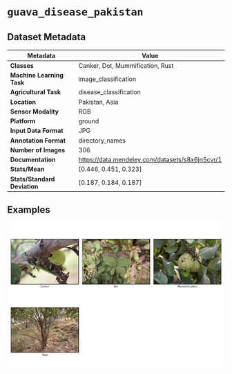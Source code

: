 
# `guava_disease_pakistan`

## Dataset Metadata

| Metadata | Value |
| --- | --- |
| **Classes** | Canker, Dot, Mummification, Rust |
| **Machine Learning Task** | image_classification |
| **Agricultural Task** | disease_classification |
| **Location** | Pakistan, Asia |
| **Sensor Modality** | RGB |
| **Platform** | ground |
| **Input Data Format** | JPG |
| **Annotation Format** | directory_names |
| **Number of Images** | 306 |
| **Documentation** | https://data.mendeley.com/datasets/s8x6jn5cvr/1 |
| **Stats/Mean** | [0.446, 0.451, 0.323] |
| **Stats/Standard Deviation** | [0.187, 0.184, 0.187] |


## Examples

![Example Images for guava_disease_pakistan](https://github.com/Project-AgML/AgML/blob/dev/docs/sample_images/guava_disease_pakistan_examples.png)